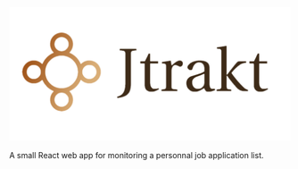 <div style="text-align:center">
    <img src="frontend/public/images/brand.png">
</div>

A small React web app for monitoring a personnal job application list.